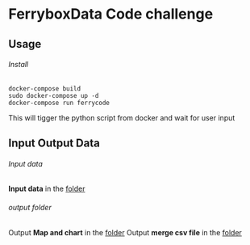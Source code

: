 # FerryboxData Code challenge
## Usage
###### Install
```
docker-compose build
sudo docker-compose up -d
docker-compose run ferrycode 
```
This will tigger the python script from docker and wait for user input

## Input Output Data
###### Input data
**Input data** in the [folder](code/env_ferrybox/data/all_json/)

###### output folder
Output **Map and chart** in the [folder](code/env_ferrybox/data/map/)
Output **merge csv file** in the [folder](code/env_ferrybox/data/csv/)


